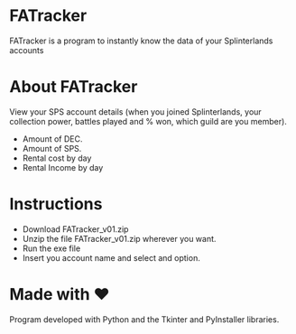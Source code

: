 # FATracker
FATracker is a program to instantly know the data of your Splinterlands accounts

# About FATracker
View your SPS account details (when you joined Splinterlands, your collection power, battles played and % won, which guild are you member).
- Amount of DEC.
- Amount of SPS.
- Rental cost by day
- Rental Income by day

# Instructions
- Download FATracker_v01.zip
- Unzip the file FATracker_v01.zip wherever you want.
- Run the exe file
- Insert you account name and select and option.

# Made with ❤️
Program developed with Python and the Tkinter and PyInstaller libraries.
